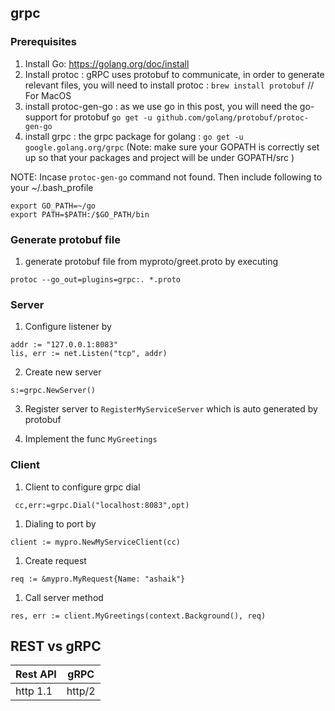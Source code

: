 ## grpc
### Prerequisites
1. Install Go: https://golang.org/doc/install
1. Install protoc : gRPC uses protobuf to communicate, in order to generate relevant files, you will need to install protoc :
```brew install protobuf``` // For MacOS
1. install protoc-gen-go : as we use go in this post, you will need the go-support for protobuf 
```go get -u github.com/golang/protobuf/protoc-gen-go```
1. install grpc : the grpc package for golang :
```go get -u google.golang.org/grpc```
(Note: make sure your GOPATH is correctly set up so that your packages and project will be under GOPATH/src )

NOTE: Incase ```protoc-gen-go``` command not found. Then include following to your ~/.bash_profile

```
export GO_PATH=~/go
export PATH=$PATH:/$GO_PATH/bin
```

### Generate protobuf file
1. generate protobuf file from myproto/greet.proto by executing 
```
protoc --go_out=plugins=grpc:. *.proto
```

### Server

1. Configure listener by 

```
addr := "127.0.0.1:8083"
lis, err := net.Listen("tcp", addr)
```
2. Create new server

```
s:=grpc.NewServer()
```

3. Register server to `RegisterMyServiceServer` which is auto generated by protobuf

4. Implement the func `MyGreetings` 


### Client

1. Client to configure grpc dial 
```
 cc,err:=grpc.Dial("localhost:8083",opt)
```
1. Dialing to port by 
```
client := mypro.NewMyServiceClient(cc)
```
1. Create request
```
req := &mypro.MyRequest{Name: "ashaik"}
```
1. Call server method
```
res, err := client.MyGreetings(context.Background(), req)
```

## REST vs gRPC

|Rest API | gRPC|
|---------|-----------|
| http 1.1| http/2|

